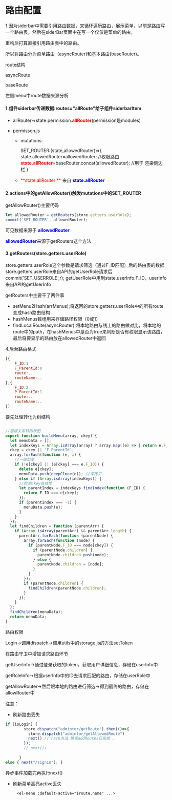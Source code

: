 # 路由配置



1.因为siderbar中需要引用路由数据，来循环遍历路由，展示菜单，以前是路由写一个路由表，然后在siderBar页面中在写一个仅仅是菜单的路由。

重构后打算直接引用路由表中的路由。

所以将路由分为菜单路由（asyncRouter)和基本路由(baseRouter)。

route结构

asyncRoute

baseRoute



左侧menu中route数据来源分析

#### 1.组件siderbar传递数据:routes="allRoute"给子组件siderbarItem

- allRouter=>state.permission.<font color="red">**allRouter**</font>(permission是modules)

- permisson.js

  - mutations:

    SET_ROUTER:(state,allowedRouter)=>{
          state.allowedRouter=allowedRouter;   //权限路由
         <font color="red"> **state.allRouter**</font>=baseRouter.concat(allowedRouter);  //用于        渲染侧边栏
    }

  - <font color="red"> **state.allRouter **</font> 来自 <font color="blue"> **state.allRouter**</font>

#### 2.actions中的getAllowRouter()触发mutations中的SET_ROUTER

getAllowRouter()主要代码

```javascript
let allowedRouter = getRouters(store.getters.userRole);
commit('SET_ROUTER', allowedRouter);
```

可见数据来源于<font color="blue"> **allowedRouter**</font>

<font color="blue"> **allowedRouter**</font>来源于getRouters这个方法

#### 3.getRouters(store.getters.userRole)

store.getters.userRole这个参数是请求筛选（通过F_ID匹配）后的路由表的数据
store.getters.userRole来自API的getUserRole请求后commit('SET_USERROLE',r);
getUserRole中用到state.userInfo.F_ID，userInfo来自API的getUserInfo

getRouters中主要干了两件事

* setMenu2Hash(arrMenus);将返回的store.getters.userRole中的所有route变成hash路由结构
* hashMenus数组用来存储路径权限（0或1）
* findLocalRoute(asyncRouter);将本地路由与线上的路由做对比，将本地的route中的path，在hashMenus中是否为true来判断是否有权限显示该路由，最后将要显示的路由放在allowedRouter中返回

4.后台路由格式

```javascript
[{
    F_ID:1
    F_ParentId:0
    route:..
    routeName:..
},{
    F_ID:2
    P_ParentId:1
    route:..
    routeName:..
}]
```

要先处理转化为树结构

```js

//层级关系转树状图
export function buildMenu(array, ckey) {
  let menuData = [];
  let indexKeys = Array.isArray(array) ? array.map((e) => { return e.F_ID }) : [];
  ckey = ckey || 'F_ParentId';
  array.forEach(function (e, i) {
    //一级菜单
    if (!e[ckey] || (e[ckey] === e.F_ID)) {
      delete e[ckey];
      menuData.push(deepClone(e)); //深拷贝
    } else if (Array.isArray(indexKeys)) {
      //检测ckey有效性
      let parentIndex = indexKeys.findIndex(function (F_ID) {
        return F_ID === e[ckey];
      });
      if (parentIndex === -1) {
        menuData.push(e);
      }
    }
  });
  let findChildren = function (parentArr) {
    if (Array.isArray(parentArr) && parentArr.length) {
      parentArr.forEach(function (parentNode) {
        array.forEach(function (node) {
          if (parentNode.F_ID === node[ckey]) {
            if (parentNode.children) {
              parentNode.children.push(node);
            } else {
              parentNode.children = [node];
            }
          }
        });
        if (parentNode.children) {
          findChildren(parentNode.children);
        }
      });
    }
  };
  findChildren(menuData);
  return menuData;
}
```

路由权限

Login->调用dispatch->调用utils中的storage.js的方法setToken

在路由守卫中增加请求路由环节

getUserInfo->通过登录获取的token，获取用户详细信息，存储在userInfo中

getRoleInfo->根据userInfo中的ID去请求匹配的路由，存储在userRole中

getAllowRouter->然后跟本地的路由进行筛选->得到最终的路由，存储在allowRouter中





注意：

* 刷新路由丢失

```javascript
if (isLogin) {
        store.dispatch("admintor/getRoute").then(()=>{
          store.dispatch("admintor/getAllowedRoute")
          next() // hack方法 确保addRoutes已完成 ,
        });
        // next();
        
      }
else { next("/signin"); }
```

异步事件加载完再执行next()

* 刷新菜单高亮active丢失

`     <el-menu :default-active="$route.name" ...>`





